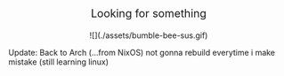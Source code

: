 <p style="text-align:center; font-size:140%"> Looking for something </p>

<p align="center">
![](./assets/bumble-bee-sus.gif)
</p>

Update: Back to Arch (...from NixOS)
not gonna rebuild everytime i make mistake (still learning linux)

<!--I use NixOS BTW!  -->
<!--*... said ex-Arch User casually.*-->

<!---  👋 Hi, I’m @jd1t25
- 🌱 Now learning....NixOS
- 👨‍💻 Currently interested on how movies are created & rated
- 📖 Reading GEB(Gödel, Escher, Bach) by Douglas R. Hofstadter ( If anyone has exp in any of this field , I am open for discussion )  


- 📺 Make your Day
https://www.youtube.com/watch?v=Kk1hNGbEGRI
(Not RickRoll)

<br><br>

<h3 align="left">Dabble With</h3>
<p align="left"> <a href="https://www.w3schools.com/cpp/" target="_blank" rel="noreferrer"> <img src="https://raw.githubusercontent.com/devicons/devicon/master/icons/cplusplus/cplusplus-original.svg" alt="cplusplus" width="40" height="40"/> </a> <a href="https://www.w3schools.com/css/" target="_blank" rel="noreferrer"> <img src="https://raw.githubusercontent.com/devicons/devicon/master/icons/css3/css3-original-wordmark.svg" alt="css3" width="40" height="40"/> </a> <a href="https://www.w3.org/html/" target="_blank" rel="noreferrer"> <img src="https://raw.githubusercontent.com/devicons/devicon/master/icons/html5/html5-original-wordmark.svg" alt="html5" width="40" height="40"/> </a> <a href="https://www.linux.org/" target="_blank" rel="noreferrer"> <img src="https://raw.githubusercontent.com/devicons/devicon/master/icons/linux/linux-original.svg" alt="linux" width="40" height="40"/> </a> <a href="https://www.python.org" target="_blank" rel="noreferrer"> <img src="https://raw.githubusercontent.com/devicons/devicon/master/icons/python/python-original.svg" alt="python" width="40" height="40"/> </a> <a href="https://sass-lang.com" target="_blank" rel="noreferrer"> <img src="https://raw.githubusercontent.com/devicons/devicon/master/icons/sass/sass-original.svg" alt="sass" width="40" height="40"/> </a> <a href="https://unity.com/" target="_blank" rel="noreferrer"> <img src="https://www.vectorlogo.zone/logos/unity3d/unity3d-icon.svg" alt="unity" width="40" height="40"/> </a> </p>
--->

<!---
jd1t25/jd1t25 is a ✨ special ✨ repository because its `README.md` (this file) appears on your GitHub profile.
You can click the Preview link to take a look at your changes.
--->

